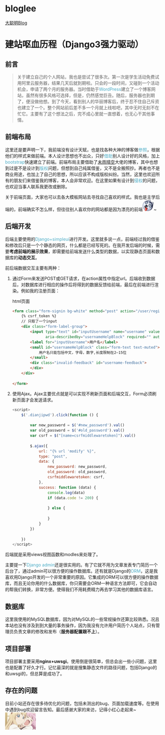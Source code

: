 # bloglee
<a href="https://www.liboer.top/" target="_blank">大聪明Blog</a>
# 建站呕血历程（Django3强力驱动）

## 前言

> 关于建立自己的个人网站，我也是尝试了很多次。第一次是学生活动免费试用阿里云服务器，结果几天后就到期啦。只会的一段时间，又碰到一个活动机会，申请了两个月的服务器。当时借助于<span style="color: rgb(75, 172, 198);">WordPress</span>建立了一个博客网站，虽然有很多风格可选择，但是，仍然感觉巨丑。随后，服务器也到期了，便没做他想。到了今天，看到别人的华丽博客后，终于忍不住自己斥资也建立了一个。整个网站前后差不多一个月就上线啦吧，其中无时无刻不在忙它。主要有了这个想法之后，完不成心里就一直想着，也无心干其他事情。

## 前端布局

这里还是要声明一下，我前端没有设计天赋，也是找各种大神的博客做<span style="color: rgb(75, 172, 198);">参照</span>，根据他们的样式来做前端。本人设计思想也不出众，只好<span style="color: rgb(75, 172, 198);">借助</span>别人设计好的风格，加上<span style="color: rgb(75, 172, 198);">bootstrap</span>快速建立了前端。前端布局主要借助了<a href="https://oneisall.top/" target="_blank">未雨晴空</a>大佬的博客，其中也想到过是不是设计到<span style="color: rgb(75, 172, 198);">版权</span>问题，但想到自己纯属借鉴，又不是全搬照抄。再者也不是商业用途，也加上了自己的思想，所以应该不构成版权纠纷。当然，这里也欢迎所有的朋友们来借鉴我的博客，本人会非常欢迎。在这里如果有设计到<span style="color: rgb(75, 172, 198);">侵权</span>的问题，也欢迎当事人联系我更改或删除。

 关于前端页面，大家也可以去各大模板网站去寻找自己喜欢的样式。我也是主学后端的，前端确实不怎么样，但往往别人喜欢你的网站都是因为漂亮的前端<img src="/static/picture/erha_org.png">~

## 后端开发

后端主要使用的<span style="color: rgb(75, 172, 198);">Django+simpleui</span>进行开发。这里就多说一点，前端经过我的借鉴和修改后只是一个个静态的网页，什么都是已经写死的。在我开发后端的时候，需要**考虑前端的展示效果**，即需要给前端发送什么类型的数据，以实现静态页面和数据库的**动态交互**。

前后端数据交互主要有两种：

1. 通过Form来发送POST或GET请求，在action属性中指定url。后端收到数据后，对数据库进行相应的操作后将得到的数据反馈给前端，最后在前端进行渲染。例如我的注册页面：

   html页面

   ```html
   <form class="form-signin bg-white" method="post" action="/user/register" id="register-form">
       {% csrf_token %}
       // 只取了一个input
       <div class="form-label-group">
           <input type="text" id="inputUsername" name="username" value="" class="form-control " placeholder="用户名"
                  aria-describedby="usernameHelpBlock" required="" autofocus="">
           <label for="inputUsername">用户名</label>
           <small id="usernameHelpBlock" class="form-text text-muted">
               用户名只能包括中文，字母，数字,长度限制在2—15位
           </small>
           <div class="invalid-feedback" id="username-feedback">
           </div>
       </div>
   
   </form>
   ```

2. 使用Ajax。Ajax主要优点就是可以实现不刷新页面和后端交互，Form必须刷新页面才会发送请求。

   ```javascript
   <script>
       $('.dianjipwd').click(function () {
   
           var new_password = $('#new_password').val()
           var old_password = $('#old_password').val()
           var csrf = $("[name=csrfmiddlewaretoken]").val()
   
           $.ajax({
               url: "{% url 'modify' %}",
               type: "post",
               data: {
                   new_password: new_password,
                   old_password: old_password,
                   csrfmiddlewaretoken: csrf,
               },
               success: function (data) {
                   console.log(data)
                   if (data.code != 200) {
   
                   } else {
                   
                   }
               }
           })
                       
       })
   </script>
   ```

后端就是采用views视图函数和modles来处理了。

主要提一下<span style="color: rgb(75, 172, 198);">Django admin</span>还是很实用的。有了它就不用为文章发表专门简历一个后台了，通过admin可以很方便的操作数据库。还有就是Django的<span style="color: rgb(75, 172, 198);">ORM</span>，这是我喜欢用Django开发的一个非常重要的原因。它集成的ORM可以很方便的操作数据库，而且无论你用的什么数据库，你只需要会ORM一种语言方法即可，它会自动的帮我们转换，非常方便。使得我们不用耗费精力再去学习其他的数据库语言。

## 数据库

这里我使用的MySQL数据库，因为对MySQL的一些常规操作还算比较熟悉。况且本站也没有涉及到到大量的事务操作，因为我没有允许用户简历个人站点，只有管理员负责文章的修改和发布（**服务器配置跟不上**）。

## 项目部署

项目部署主要采用**nginx+uwsgi**。使用倒是很简单，但总会出一些小问题，这里也是配置了好久才行。记忆最深的就是搜集静态文件的路径问题，包括Django的和uwsgi的，但总算是成功了。

## 存在的问题

目前小站还存在很多待优化的问题，包括未测出的bug、页面加载速度等。在使用中遇到bug欢迎留言告知。最后感谢大家的来访，记得小红心走起来~<img src="/static/picture/1.gif">
